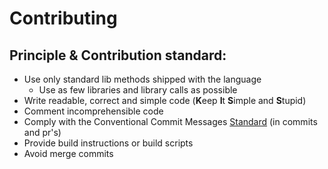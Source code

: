 # Contributing
## Principle & Contribution standard:
- Use only standard lib methods shipped with the language
  - Use as few libraries and library calls as possible
- Write readable, correct and simple code (**K**eep **I**t **S**imple and **S**tupid)
- Comment incomprehensible code
- Comply with the Conventional Commit Messages [Standard](https://www.conventionalcommits.org/en/v1.0.0/) (in commits and pr's)
- Provide build instructions or build scripts
- Avoid merge commits
